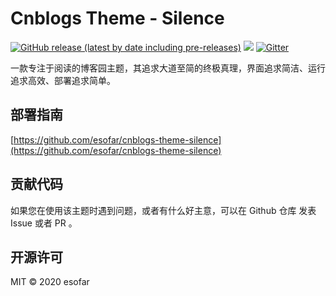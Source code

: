 # Cnblogs Theme - Silence

[![GitHub release (latest by date including pre-releases)](https://img.shields.io/github/v/release/esofar/cnblogs-theme-silence?include_prereleases&style=flat-square)](https://github.com/esofar/cnblogs-theme-silence/releases)
[![](https://data.jsdelivr.com/v1/package/gh/esofar/cnblogs-theme-silence/badge)](https://www.jsdelivr.com/package/gh/esofar/cnblogs-theme-silence)
[![Gitter](https://img.shields.io/gitter/room/esofar/cnblogs-theme-silence?style=flat-square)](https://gitter.im/cnblogs-theme-silence/community)

一款专注于阅读的博客园主题，其追求大道至简的终极真理，界面追求简洁、运行追求高效、部署追求简单。

## 部署指南

[https://github.com/esofar/cnblogs-theme-silence](https://github.com/esofar/cnblogs-theme-silence)


## 贡献代码

如果您在使用该主题时遇到问题，或者有什么好主意，可以在 Github 仓库 发表 Issue 或者 PR 。


## 开源许可

MIT © 2020 esofar
